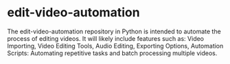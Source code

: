 # edit-video-automation
The edit-video-automation repository in Python is intended to automate the process of editing videos. It will likely include features such as: Video Importing, Video Editing Tools, Audio Editing, Exporting Options, Automation Scripts: Automating repetitive tasks and batch processing multiple videos.
